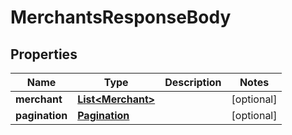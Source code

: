 
# MerchantsResponseBody

## Properties
Name | Type | Description | Notes
------------ | ------------- | ------------- | -------------
**merchant** | [**List&lt;Merchant&gt;**](Merchant.md) |  |  [optional]
**pagination** | [**Pagination**](Pagination.md) |  |  [optional]



